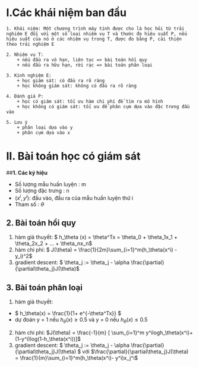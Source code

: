 # **I.Các khái niệm ban đầu**

    1. Khái niệm: Một chương trình máy tính được cho là học hỏi từ trải nghiệm E đối với một số loại nhiệm vụ T và thước đo hiệu suất P, nếu hiệu suất của nó ở các nhiệm vụ trong T, được đo bằng P, cải thiện theo trải nghiệm E

    2. Nhiệm vụ T:
        + nếu đầu ra vô hạn, liên tục => bài toán hồi quy
        + nếu đầu ra hữu hạn, rời rạc => bài toán phân loại

    3. Kinh nghiệm E: 
        + học giám sát: có đầu ra rõ ràng
        + học không giám sát: không có đầu ra rõ ràng

    4. Đánh giá P: 
        + học có giám sát: tối ưu hàm chi phí để tìm ra mô hình
        + học không có giám sát: tối ưu để phân cụm dựa vào đặc trưng đầu vào

    5. Lưu ý
        + phân loại dựa vào y
        + phân cụm dựa vào x 

# **II. Bài toán học có giám sát**
##**1. Các ký hiệu**
- Số lượng mẫu huấn luyện : m
- Số lượng đặc trưng : n
- $(x^i, y^i)$: đầu vào, đầu ra của mẫu huấn luyện thứ i
- Tham số : $\theta$

## **2. Bài toán hồi quy**
1. hàm giả thuyết:  $ h_\theta (x) = \theta^Tx = \theta_0 + \theta_1x_1 + \theta_2x_2 + ... + \theta_nx_n$
2. hàm chi phí: $ J(\theta) = \frac{1}{2m}\sum_{i=1}^m(h_\theta(x^i) - y_i)^2$
3. gradient descent: $ \theta_j := \theta_j - \alpha \frac{\partial}{\partial\theta_j}J(\theta)$

## **3. Bài toán phân loại**
1. hàm giả thuyết: 
- $ h_\theta(x) = \frac{1}{1+ e^{-\theta^Tx}} $
- dự đoán y = 1 nếu $h_\theta(x) \ge 0.5$ và y = 0 nếu $h_\theta(x) \le 0.5$
2. hàm chi phí: $J(\theta) = \frac{-1}{m} [ \sum_{i=1}^m y^ilogh_\theta(x^i)+ (1-y^i)log(1-h_\theta(x^i))]$
3. gradient descent: $ \theta_j := \theta_j - \alpha \frac{\partial}{\partial\theta_j}J(\theta) $
với $\frac{\partial}{\partial\theta_j}J(\theta) = \frac{1}{m}\sum_{i=1}^m(h_\theta(x^i)- y^i)x_j^i$


